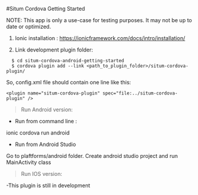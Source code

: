 #Situm Cordova Getting Started

NOTE: This app is only a use-case for testing purposes. It may not be up to date or optimized.

1) Ionic installation : https://ionicframework.com/docs/intro/installation/

2) Link development plugin folder: 

```
  $ cd situm-cordova-android-getting-started
  $ cordova plugin add --link <path_to_plugin_folder>/situm-cordova-plugin/
```

So, config.xml file should contain one line like this:

    <plugin name="situm-cordova-plugin" spec="file:../situm-cordova-plugin" />


>Run Android version:

- Run from command line :

ionic cordova run android


- Run from Android Studio

Go to plaftforms/android folder. Create android studio project and run MainActivity class


>Run IOS version:

-This plugin is still in development
